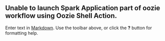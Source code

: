 ## Unable to launch Spark Application part of oozie workflow using Oozie Shell Action.


Enter text in [Markdown](http://daringfireball.net/projects/markdown/). Use the toolbar above, or click the **?** button for formatting help.
